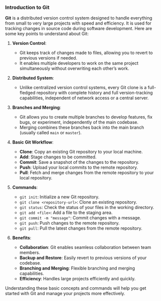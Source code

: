 ### Introduction to Git

**Git** is a distributed version control system designed to handle everything from small to very large projects with speed and efficiency. It is used for tracking changes in source code during software development. Here are some key points to understand about Git:

1. **Version Control**:
   - Git keeps track of changes made to files, allowing you to revert to previous versions if needed.
   - It enables multiple developers to work on the same project simultaneously without overwriting each other’s work.

2. **Distributed System**:
   - Unlike centralized version control systems, every Git clone is a full-fledged repository with complete history and full version-tracking capabilities, independent of network access or a central server.

3. **Branches and Merging**:
   - Git allows you to create multiple branches to develop features, fix bugs, or experiment, independently of the main codebase.
   - Merging combines these branches back into the main branch (usually called `main` or `master`).

4. **Basic Git Workflow**:
   - **Clone**: Copy an existing Git repository to your local machine.
   - **Add**: Stage changes to be committed.
   - **Commit**: Save a snapshot of the changes to the repository.
   - **Push**: Upload your local commits to the remote repository.
   - **Pull**: Fetch and merge changes from the remote repository to your local repository.

5. **Commands**:
   - `git init`: Initialize a new Git repository.
   - `git clone <repository-url>`: Clone an existing repository.
   - `git status`: Check the status of your files in the working directory.
   - `git add <file>`: Add a file to the staging area.
   - `git commit -m "message"`: Commit changes with a message.
   - `git push`: Push changes to the remote repository.
   - `git pull`: Pull the latest changes from the remote repository.

6. **Benefits**:
   - **Collaboration**: Git enables seamless collaboration between team members.
   - **Backup and Restore**: Easily revert to previous versions of your codebase.
   - **Branching and Merging**: Flexible branching and merging capabilities.
   - **Efficiency**: Handles large projects efficiently and quickly.

Understanding these basic concepts and commands will help you get started with Git and manage your projects more effectively.

